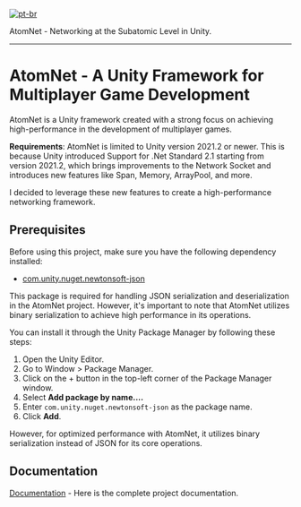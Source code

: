 [![pt-br](https://img.shields.io/badge/lang-pt--br-green.svg)](https://github.com/RuanCardoso/AtomNet/blob/main/README.pt-br.md)

AtomNet - Networking at the Subatomic Level in Unity.
_______________________________________________________________________________

# AtomNet - A Unity Framework for Multiplayer Game Development

AtomNet is a Unity framework created with a strong focus on achieving high-performance in the development of multiplayer games.

**Requirements**: AtomNet is limited to Unity version 2021.2 or newer. This is because Unity introduced Support for .Net Standard 2.1 starting from version 2021.2, which brings improvements to the Network Socket and introduces new features like Span, Memory, ArrayPool, and more.

I decided to leverage these new features to create a high-performance networking framework.

## Prerequisites

Before using this project, make sure you have the following dependency installed:

- [com.unity.nuget.newtonsoft-json](https://github.com/jilleJr/Newtonsoft.Json-for-Unity)

This package is required for handling JSON serialization and deserialization in the AtomNet project. However, it's important to note that AtomNet utilizes binary serialization to achieve high performance in its operations.

You can install it through the Unity Package Manager by following these steps:

1. Open the Unity Editor.
2. Go to Window > Package Manager.
3. Click on the + button in the top-left corner of the Package Manager window.
4. Select **Add package by name....**
5. Enter `com.unity.nuget.newtonsoft-json` as the package name.
6. Click **Add**.

However, for optimized performance with AtomNet, it utilizes binary serialization instead of JSON for its core operations.

## Documentation

[Documentation](../../wiki) - Here is the complete project documentation.
